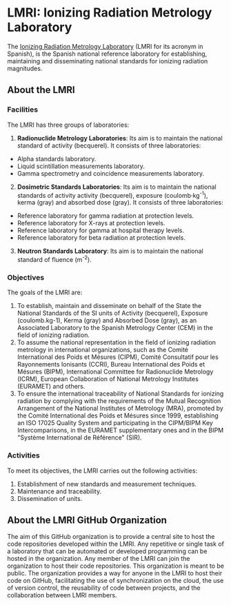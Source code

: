 # LMRI: Ionizing Radiation Metrology Laboratory
The [Ionizing Radiation Metrology Laboratory](https://rdgroups.ciemat.es/web/lmri) (LMRI for its acronym in Spanish), is the Spanish national reference laboratory for establishing, maintaining and disseminating national standards for ionizing radiation magnitudes.

## About the LMRI

### Facilities
The LMRI has three groups of laboratories:

1. **Radionuclide Metrology Laboratories**:
Its aim is to maintain the national standard of activity (becquerel).
It consists of three laboratories:
- Alpha standards laboratory.
- Liquid scintillation measurements laboratory.
- Gamma spectrometry and coincidence measurements laboratory.

2. **Dosimetric Standards Laboratories**:
Its aim is to maintain the national standards of activity activity (becquerel), exposure (coulomb·kg<sup>-1</sup>), kerma (gray) and absorbed dose (gray).
It consists of three laboratories:
- Reference laboratory for gamma radiation at protection levels.
- Reference laboratory for X-rays at protection levels.
- Reference laboratory for gamma at hospital therapy levels.
- Reference laboratory for beta radiation at protection levels.

3. **Neutron Standards Laboratory**:
Its aim is to maintain the national standard of fluence (m<sup>-2</sup>).

### Objectives
The goals of the LMRI are:
1. To establish, maintain and disseminate on behalf of the State the National Standards of the SI units of Activity (becquerel), Exposure (coulomb.kg-1), Kerma (gray) and Absorbed Dose (gray), as an Associated Laboratory to the Spanish Metrology Center (CEM) in the field of ionizing radiation.
2. To assume the national representation in the field of ionizing radiation metrology in international organizations, such as the Comité International des Poids et Mésures (CIPM), Comité Consultatif pour les Rayonnements Ionisants (CCRI), Bureau International des Poids et Mésures (BIPM), International Committee for Radionuclide Metrology (ICRM), European Collaboration of National Metrology Institutes (EURAMET) and others.
3. To ensure the international traceability of National Standards for ionizing radiation by complying with the requirements of the Mutual Recognition Arrangement of the National Institutes of Metrology (MRA), promoted by the Comité International des Poids et Mésures since 1999, establishing an ISO 17025 Quality System and participating in the CIPM/BIPM Key Intercomparisons, in the EURAMET supplementary ones and in the BIPM "Système International de Référence" (SIR).

### Activities
To meet its objectives, the LMRI carries out the following activities:
1. Establishment of new standards and measurement techniques.
2. Maintenance and traceability.
3. Dissemination of units.

## About the LMRI GitHub Organization
The aim of this GitHub organization is to provide a central site to host the code repositories developed within the LMRI.
Any repetitive or single task of a laboratory that can be automated or developed programming can be hosted in the organization. 
Any member of the LMRI can join the organization to host their code repositories. 
This organization is meant to be public. 
The organization provides a way for anyone in the LMRI to host their code on GitHub, facilitating the use of synchronization on the cloud, the use of version control, the reusability of code between projects, and the collaboration between LMRI members.

